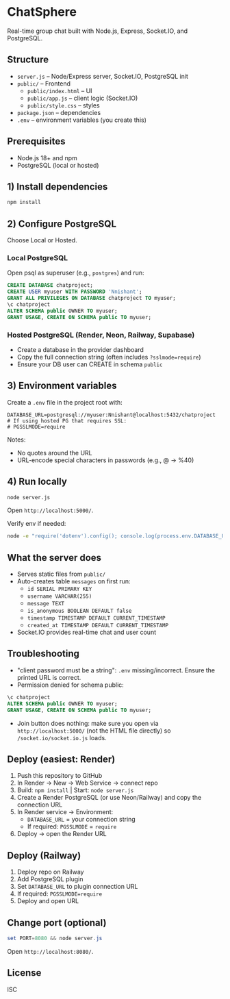 # ChatSphere

Real-time group chat built with Node.js, Express, Socket.IO, and PostgreSQL.


## Structure
- `server.js` – Node/Express server, Socket.IO, PostgreSQL init
- `public/` – Frontend
  - `public/index.html` – UI
  - `public/app.js` – client logic (Socket.IO)
  - `public/style.css` – styles
- `package.json` – dependencies
- `.env` – environment variables (you create this)

## Prerequisites
- Node.js 18+ and npm
- PostgreSQL (local or hosted)

## 1) Install dependencies
```bash
npm install
```

## 2) Configure PostgreSQL
Choose Local or Hosted.

### Local PostgreSQL
Open psql as superuser (e.g., `postgres`) and run:
```sql
CREATE DATABASE chatproject;
CREATE USER myuser WITH PASSWORD 'Nnishant';
GRANT ALL PRIVILEGES ON DATABASE chatproject TO myuser;
\c chatproject
ALTER SCHEMA public OWNER TO myuser;
GRANT USAGE, CREATE ON SCHEMA public TO myuser;
```

### Hosted PostgreSQL (Render, Neon, Railway, Supabase)
- Create a database in the provider dashboard
- Copy the full connection string (often includes `?sslmode=require`)
- Ensure your DB user can CREATE in schema `public`

## 3) Environment variables
Create a `.env` file in the project root with:
```
DATABASE_URL=postgresql://myuser:Nnishant@localhost:5432/chatproject
# If using hosted PG that requires SSL:
# PGSSLMODE=require
```
Notes:
- No quotes around the URL
- URL-encode special characters in passwords (e.g., @ → %40)

## 4) Run locally
```bash
node server.js
```
Open `http://localhost:5000/`.

Verify env if needed:
```bash
node -e "require('dotenv').config(); console.log(process.env.DATABASE_URL)"
```

## What the server does
- Serves static files from `public/`
- Auto-creates table `messages` on first run:
  - `id SERIAL PRIMARY KEY`
  - `username VARCHAR(255)`
  - `message TEXT`
  - `is_anonymous BOOLEAN DEFAULT false`
  - `timestamp TIMESTAMP DEFAULT CURRENT_TIMESTAMP`
  - `created_at TIMESTAMP DEFAULT CURRENT_TIMESTAMP`
- Socket.IO provides real-time chat and user count

## Troubleshooting
- "client password must be a string": `.env` missing/incorrect. Ensure the printed URL is correct.
- Permission denied for schema public:
```sql
\c chatproject
ALTER SCHEMA public OWNER TO myuser;
GRANT USAGE, CREATE ON SCHEMA public TO myuser;
```
- Join button does nothing: make sure you open via `http://localhost:5000/` (not the HTML file directly) so `/socket.io/socket.io.js` loads.

## Deploy (easiest: Render)
1) Push this repository to GitHub
2) In Render → New → Web Service → connect repo
3) Build: `npm install` | Start: `node server.js`
4) Create a Render PostgreSQL (or use Neon/Railway) and copy the connection URL
5) In Render service → Environment:
   - `DATABASE_URL` = your connection string
   - If required: `PGSSLMODE` = `require`
6) Deploy → open the Render URL

## Deploy (Railway)
1) Deploy repo on Railway
2) Add PostgreSQL plugin
3) Set `DATABASE_URL` to plugin connection URL
4) If required: `PGSSLMODE=require`
5) Deploy and open URL

## Change port (optional)
```powershell
set PORT=8080 && node server.js
```
Open `http://localhost:8080/`.

## License
ISC

